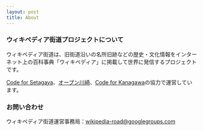 ```yaml
---
layout: post
title: About
---
```


### ウィキペディア街道プロジェクトについて

ウィキペディア街道は、旧街道沿いの名所旧跡などの歴史・文化情報をインターネット上の百科事典「ウィキペディア」に掲載して世界に発信するプロジェクトです。

[Code for Setagaya](https://www.facebook.com/codeforsetagaya/)、[オープン川崎](http://openkawasaki.org/)、[Code for Kanagawa](http://code4kanagawa.org/)の協力で運営しています。

### お問い合わせ

ウィキペディア街道運営事務局：[wikipedia-road@googlegroups.com](mailto:wikipedia-road@googlegroups.com)
